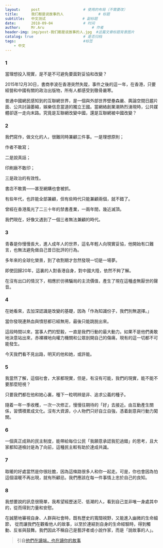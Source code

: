 ```yaml
---
layout:     post   				    # 使用的布局（不需要改）
title:      我们都是说故事的人 			     # 标题 
subtitle:   中文测试                 # 副标题
date:       2018-09-04 			    # 时间
author:     Mr.Aru 						# 作者
header-img: img/post-我们都是说故事的人.jpg 	#这篇文章标题背景图片
catalog: true 						# 是否归档
tags:								#标签
    - 中文
---
```

### 1

當理想投入現實，是不是不可避免要面對妥協和改變？

2015年12月30日，書商李波在香港突然失蹤，事件之後的這一年，在香港，只要經營和中國有關的政治出版物，所有人都感受到徹骨嚴寒。

普通中國網民感知到的互聯網世界，是一個與外部世界壁壘森嚴、輿論空間日趨片面、公共討論萎縮，娛樂信息當道的獨立王國。當網絡創業潮熱烈湧現時，公共媒體卻逐一走向末路。究竟是互聯網改變中國，還是互聯網被中國改變？

### 2

我們寫作，做文化的人，很難同時兼顧三件事。一是理想原則；

作者不敢寫；

二是說真話；

印刷廠不敢印；

三是政治的有效性。

書店不敢賣——甚至網購也會被抓。

有些年代，也許能全部兼顧，但有些時代只能兼顧兩個，就不錯了。

曾經在香港風光了二三十年的禁書產業，一兩年間，幾近滅頂。

我們現在，好像又遇到了一個三者無法兼顧的時代。

### 3

青春是你慢慢長大，進人成年人的世界，這名年輕人向現實妥協，他開始有口難言，也無法避免做自己昔日批評的行為。

多年來的全球化榮景，到了收割期才忽然發現一切是一場夢。

即使回歸20年，這裏的人對香港自身，對中國大陸，依然不夠了解。

在沒有出口的情況下，相應於彷彿騙局的主流價值，產生了現在這種虛無厭世的聲音。

### 4

在她看來，去加深認識是改變的基礎，因為「作為知識份子，我們別無選擇。」

當你發現連熱血與憤怒都已經無用，最後只能跳脱出來。

這段時間以來，當事人們的堅毅，一直是我們行動的最大動力。如果不是他們勇敢地決意站出來，赤裸裸地向權力機關和公眾剖開自己的傷痛，現有的這一切都不可能發生。

今天我們看不見出路，明天的他和她，或許能。

### 5

我當然了解，這個社會，大家都現實，但是，有沒有可能，我們的現實，能不能不要那麼短視？

只要我們都在他和她心裏，種下一粒明辨是非、追求公義的種子。

隨着一年一季收穫，一次一次修正，慢慢往期待的「好」去接近。由互動產生關係，習慣積累成文化。沒有大資源，小人物們只好自立自強，憑着創意與行動力闖關。

### 6

一個真正成熟的民主制度，能帶給每位公民「我願意承認我犯過錯」的思考，且大家都知道檢討是為了向前，這種民主較有助於達成共識。

### 7

取暖的好處當然是你很壯膽，因為這條路很多人和你一起走。可是，你也會因為怕這個温暖不再出現，就有所顧忌。我們應該在每一件事情上忠於自己的良知。

### 8

我想要說的訊息很簡單，我希望經歷迷茫、低潮的人，看到自己並非唯一身處其中的，從而得到力量和安慰。

在誠懇地審視自身、人群與社會時，既有歷史的寬闊視野，又能進入幽微的生命細節， 從而讓我們在觀看他人的故事，以至於連結到自身的生命經驗時，得到觸動、反省與鼓舞。我們因此不稱自己是藝評者或小說作家，而是「說故事的人」。

>引自[他們在讀端，也在讀你的故事](https://theinitium.com/article/20180902-membership-3rd-anniversary-video/)
